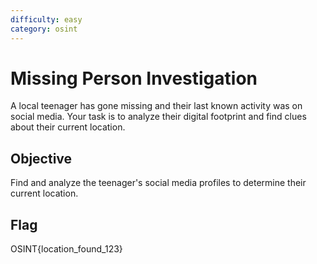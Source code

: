 ```yaml
---
difficulty: easy
category: osint
---
```


# Missing Person Investigation

A local teenager has gone missing and their last known activity was on social media. Your task is to analyze their digital footprint and find clues about their current location.

## Objective

Find and analyze the teenager's social media profiles to determine their current location.

## Flag

OSINT{location_found_123}
